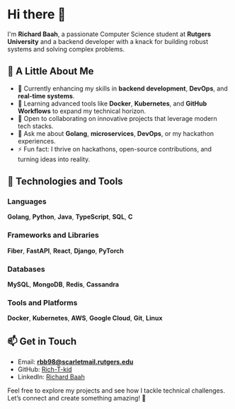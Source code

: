 
# Hi there 👋  
I'm **Richard Baah**, a passionate Computer Science student at **Rutgers University** and a backend developer with a knack for building robust systems and solving complex problems.  

## 🌟 A Little About Me  
- 🔭 Currently enhancing my skills in **backend development**, **DevOps**, and **real-time systems**.  
- 🌱 Learning advanced tools like **Docker**, **Kubernetes**, and **GitHub Workflows** to expand my technical horizon.  
- 👯 Open to collaborating on innovative projects that leverage modern tech stacks.  
- 💬 Ask me about **Golang**, **microservices**, **DevOps**, or my hackathon experiences.  
- ⚡ Fun fact: I thrive on hackathons, open-source contributions, and turning ideas into reality.  

## 🚀 Technologies and Tools  
### Languages  
**Golang**, **Python**, **Java**, **TypeScript**, **SQL**, **C**  

### Frameworks and Libraries  
**Fiber**, **FastAPI**, **React**, **Django**, **PyTorch**  

### Databases  
**MySQL**, **MongoDB**, **Redis**, **Cassandra**  

### Tools and Platforms  
**Docker**, **Kubernetes**, **AWS**, **Google Cloud**, **Git**, **Linux**  

## 📫 Get in Touch  
- Email: **rbb98@scarletmail.rutgers.edu**  
- GitHub: [Rich-T-kid](https://github.com/Rich-T-kid)  
- LinkedIn: [Richard Baah](https://linkedin.com/in/richard-baah)  

Feel free to explore my projects and see how I tackle technical challenges. Let’s connect and create something amazing! 🚀  

